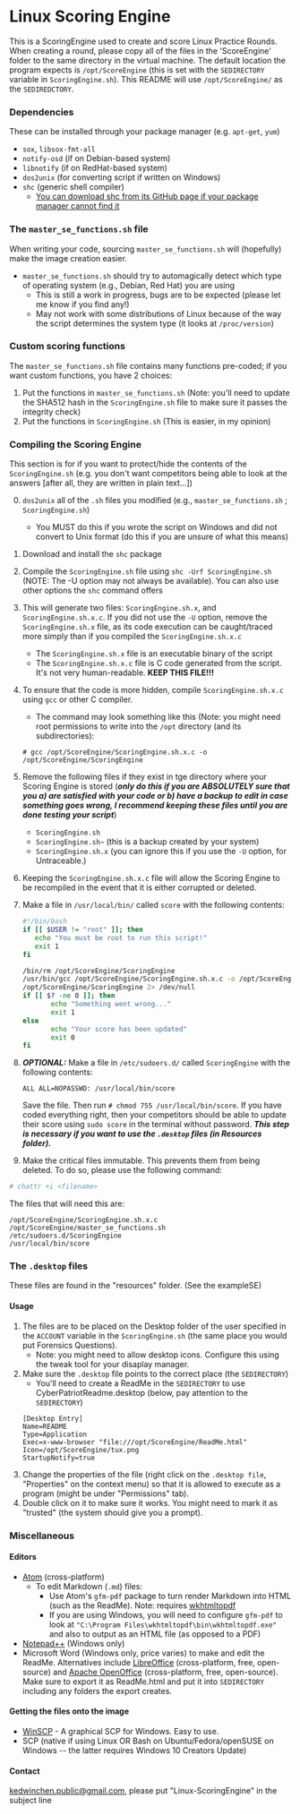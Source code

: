 # Linux Scoring Engine

This is a ScoringEngine used to create and score Linux Practice Rounds.
When creating a round, please copy all of the files in the 'ScoreEngine' folder to the same directory in the virtual machine. The default location the program expects is `/opt/ScoreEngine` (this is set with the `SEDIRECTORY` variable in `ScoringEngine.sh`). This README will use `/opt/ScoreEngine/` as the `SEDIREDCTORY`.

### Dependencies
These can be installed through your package manager (e.g. `apt-get`, `yum`)
- `sox`, `libsox-fmt-all`
- `notify-osd` (if on Debian-based system)
- `libnotify` (if on RedHat-based system)
- `dos2unix` (for converting script if written on Windows)
- `shc` (generic shell compiler)
    - [You can download shc from its GitHub page if your package manager cannot find it](https://github.com/neurobin/shc)

### The `master_se_functions.sh` file
When writing your code, sourcing `master_se_functions.sh` will (hopefully) make the image creation easier.
- `master_se_functions.sh` should try to automagically detect which type of operating system (e.g., Debian, Red Hat) you are using
    - This is still a work in progress, bugs are to be expected (please let me know if you find any!)
    - May not work with some distributions of Linux because of the way the script determines the system type (it looks at `/proc/version`)

### Custom scoring functions
The `master_se_functions.sh` file contains many functions pre-coded; if you want custom functions, you have 2 choices:

1. Put the functions in `master_se_functions.sh` (Note: you'll need to update the SHA512 hash in the `ScoringEngine.sh` file to make sure it passes the integrity check)
2. Put the functions in `ScoringEngine.sh` (This is easier, in my opinion)

### Compiling the Scoring Engine
This section is for if you want to protect/hide the contents of the `ScoringEngine.sh` (e.g. you don't want competitors being able to look at the answers [after all, they are written in plain text...])

0. `dos2unix` all of the `.sh` files you modified (e.g., `master_se_functions.sh` ; `ScoringEngine.sh`)
    - You MUST do this if you wrote the script on Windows and did not convert to Unix format (do this if you are unsure of what this means)
1. Download and install the `shc` package
2. Compile the `ScoringEngine.sh` file using `shc -Urf ScoringEngine.sh` (NOTE: The -U option may not always be available). You can also use other options the `shc` command offers
3. This will generate two files: `ScoringEngine.sh.x`, and `ScoringEngine.sh.x.c`. If you did not use the `-U` option, remove the `ScoringEngine.sh.x` file, as its code execution can be caught/traced more simply than if you compiled the `ScoringEngine.sh.x.c`
    - The `ScoringEngine.sh.x` file is an executable binary of the script
    - The `ScoringEngine.sh.x.c` file is C code generated from the script. It's not very human-readable. **KEEP THIS FILE!!!**
4. To ensure that the code is more hidden, compile `ScoringEngine.sh.x.c` using `gcc` or other C compiler.
    - The command may look something like this (Note: you might need root permissions to write into the `/opt` directory (and its subdirectories):

    ```
    # gcc /opt/ScoreEngine/ScoringEngine.sh.x.c -o /opt/ScoreEngine/ScoringEngine
    ```
5. Remove the following files if they exist in tge directory where your Scoring Engine is stored (***only do this if you are ABSOLUTELY sure that you a) are satisfied with your code or b) have a backup to edit in case something goes wrong, I recommend keeping these files until you are done testing your script***)
    - `ScoringEngine.sh`
    - `ScoringEngine.sh~` (this is a backup created by your system)
    - `ScoringEngine.sh.x` (you can ignore this if you use the `-U` option, for Untraceable.)
6. Keeping the `ScoringEngine.sh.x.c` file will allow the Scoring Engine to be recompiled in the event that it is either corrupted or deleted.
7. Make a file in `/usr/local/bin/` called `score` with the following contents:

    ```bash
    #!/bin/bash
    if [[ $USER != "root" ]]; then
       echo "You must be root to run this script!"
       exit 1
    fi

    /bin/rm /opt/ScoreEngine/ScoringEngine
    /usr/bin/gcc /opt/ScoreEngine/ScoringEngine.sh.x.c -o /opt/ScoreEngine/ScoringEngine
    /opt/ScoreEngine/ScoringEngine 2> /dev/null
    if [[ $? -ne 0 ]]; then
           echo "Something went wrong..."
           exit 1
    else
           echo "Your score has been updated"
           exit 0
    fi
    ```

8. ***OPTIONAL:*** Make a file in `/etc/sudoers.d/` called `ScoringEngine` with the following contents:

    ```
    ALL ALL=NOPASSWD: /usr/local/bin/score
    ```

    Save the file. Then run `# chmod 755 /usr/local/bin/score`. If you have coded everything right, then your competitors should be able to update their score using `sudo score` in the terminal without password. ***This step is necessary if you want to use the `.desktop` files (in Resources folder).***
9. Make the critical files immutable. This prevents them from being deleted.
 To do so, please use the following command:
 ```bash
 # chattr +i <filename>
 ```
 The files that will need this are:
 ```
 /opt/ScoreEngine/ScoringEngine.sh.x.c
 /opt/ScoreEngine/master_se_functions.sh
 /etc/sudoers.d/ScoringEngine
 /usr/local/bin/score
 ```

### The `.desktop` files
These files are found in the "resources" folder. (See the exampleSE)
#### Usage
1. The files are to be placed on the Desktop folder of the user specified in the `ACCOUNT` variable in the `ScoringEngine.sh` (the same place you would put Forensics Questions).
    - Note: you might need to allow desktop icons. Configure this using the tweak tool for your disaplay manager.
2. Make sure the `.desktop` file points to the correct place (the `SEDIRECTORY`)
    - You'll need to create a ReadMe in the `SEDIRECTORY` to use CyberPatriotReadme.desktop (below, pay attention to the `SEDIRECTORY`)
    ```
    [Desktop Entry]
    Name=README
    Type=Application
    Exec=x-www-browser "file:///opt/ScoreEngine/ReadMe.html"
    Icon=/opt/ScoreEngine/tux.png
    StartupNotify=true
    ```
3. Change the properties of the file (right click on the `.desktop file`, "Properties" on the context menu) so that it is allowed to execute as a program (might be under "Permissions" tab).
4. Double click on it to make sure it works. You might need to mark it as "trusted" (the system should give you a prompt).

### Miscellaneous
#### Editors
- [Atom](https://atom.io) (cross-platform)
  - To edit Markdown (`.md`) files:
    - Use Atom's `gfm-pdf` package to turn render Markdown into HTML (such as the ReadMe). Note: requires [wkhtmltopdf](https://wkhtmltopdf.org/)
    - If you are using Windows, you will need to configure `gfm-pdf` to look at `"C:\Program Files\wkhtmltopdf\bin\wkhtmltopdf.exe"` and also to output as an HTML file (as opposed to a PDF)
- [Notepad++](https://notepad-plus-plus.org/) (Windows only)
- Microsoft Word (Windows only, price varies) to make and edit the ReadMe. Alternatives include [LibreOffice](https://www.libreoffice.org/) (cross-platform, free, open-source) and [Apache OpenOffice](https://www.openoffice.org/) (cross-platform, free, open-source). Make sure to export it as ReadMe.html and put it into `SEDIRECTORY` including any folders the export creates.

#### Getting the files onto the image
- [WinSCP](https://winscp.net/eng/index.php) - A graphical SCP for Windows. Easy to use.
- SCP (native if using Linux OR Bash on Ubuntu/Fedora/openSUSE on Windows -- the latter requires Windows 10 Creators Update)

#### Contact
kedwinchen.public@gmail.com, please put "Linux-ScoringEngine" in the subject line
